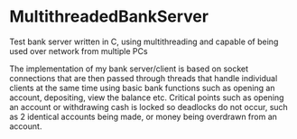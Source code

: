 # MultithreadedBankServer
Test bank server written in C, using multithreading and capable of being used over network from multiple PCs

The implementation of my bank server/client is based on socket connections that are then passed
through threads that handle individual clients at the same time using basic bank functions such as opening
an account, depositing, view the balance etc. 
Critical points such as opening an account or withdrawing cash is locked so deadlocks do not occur, such as 2 identical accounts being made, or money being overdrawn from an account.
